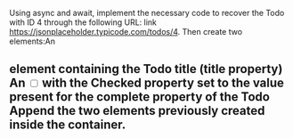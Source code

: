 Using async and await, implement the necessary code to recover the Todo with ID 4 through the following URL: link https://jsonplaceholder.typicode.com/todos/4. Then create two elements:An <h2> element containing the Todo title (title property) An <Input Type = "Checkbox"> with the Checked property set to the value present for the complete property of the Todo Append the two elements previously created inside the container.